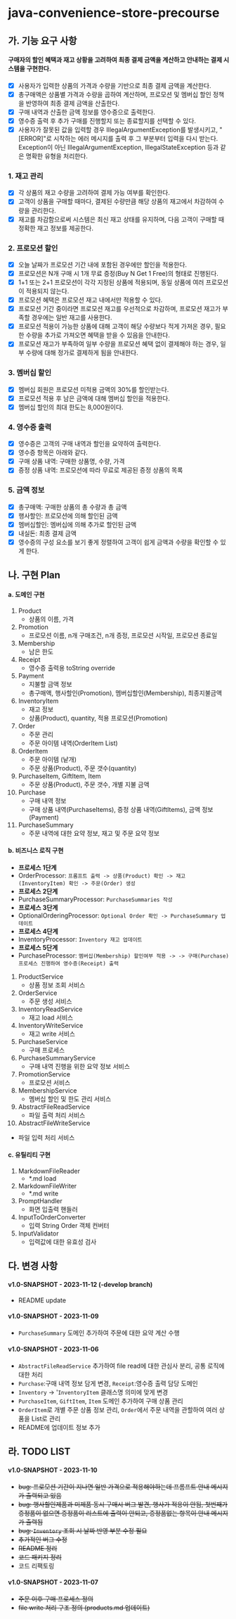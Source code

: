 # java-convenience-store-precourse

## 가. 기능 요구 사항

#### 구매자의 할인 혜택과 재고 상황을 고려하여 최종 결제 금액을 계산하고 안내하는 결제 시스템을 구현한다.

- [x] 사용자가 입력한 상품의 가격과 수량을 기반으로 최종 결제 금액을 계산한다.
- [x] 총구매액은 상품별 가격과 수량을 곱하여 계산하며, 프로모션 및 멤버십 할인 정책을 반영하여 최종 결제 금액을 산출한다.
- [x] 구매 내역과 산출한 금액 정보를 영수증으로 출력한다.
- [x] 영수증 출력 후 추가 구매를 진행할지 또는 종료할지를 선택할 수 있다.
- [x] 사용자가 잘못된 값을 입력할 경우 IllegalArgumentException를 발생시키고, "[ERROR]"로 시작하는 에러 메시지를 출력 후 그 부분부터 입력을 다시 받는다.
  Exception이 아닌 IllegalArgumentException, IllegalStateException 등과 같은 명확한 유형을 처리한다.

### 1. 재고 관리

- [x] 각 상품의 재고 수량을 고려하여 결제 가능 여부를 확인한다.
- [x] 고객이 상품을 구매할 때마다, 결제된 수량만큼 해당 상품의 재고에서 차감하여 수량을 관리한다.
- [x] 재고를 차감함으로써 시스템은 최신 재고 상태를 유지하며, 다음 고객이 구매할 때 정확한 재고 정보를 제공한다.

### 2. 프로모션 할인

- [x] 오늘 날짜가 프로모션 기간 내에 포함된 경우에만 할인을 적용한다.
- [x] 프로모션은 N개 구매 시 1개 무료 증정(Buy N Get 1 Free)의 형태로 진행된다.
- [x] 1+1 또는 2+1 프로모션이 각각 지정된 상품에 적용되며, 동일 상품에 여러 프로모션이 적용되지 않는다.
- [x] 프로모션 혜택은 프로모션 재고 내에서만 적용할 수 있다.
- [x] 프로모션 기간 중이라면 프로모션 재고를 우선적으로 차감하며, 프로모션 재고가 부족할 경우에는 일반 재고를 사용한다.
- [x] 프로모션 적용이 가능한 상품에 대해 고객이 해당 수량보다 적게 가져온 경우, 필요한 수량을 추가로 가져오면 혜택을 받을 수 있음을 안내한다.
- [x] 프로모션 재고가 부족하여 일부 수량을 프로모션 혜택 없이 결제해야 하는 경우, 일부 수량에 대해 정가로 결제하게 됨을 안내한다.

### 3. 멤버십 할인

- [x] 멤버십 회원은 프로모션 미적용 금액의 30%를 할인받는다.
- [x] 프로모션 적용 후 남은 금액에 대해 멤버십 할인을 적용한다.
- [x] 멤버십 할인의 최대 한도는 8,000원이다.

### 4. 영수증 출력

- [x] 영수증은 고객의 구매 내역과 할인을 요약하여 출력한다.
- [x] 영수증 항목은 아래와 같다.
- [x] 구매 상품 내역: 구매한 상품명, 수량, 가격
- [x] 증정 상품 내역: 프로모션에 따라 무료로 제공된 증정 상품의 목록

### 5. 금액 정보

- [x] 총구매액: 구매한 상품의 총 수량과 총 금액
- [x] 행사할인: 프로모션에 의해 할인된 금액
- [x] 멤버십할인: 멤버십에 의해 추가로 할인된 금액
- [x] 내실돈: 최종 결제 금액
- [x] 영수증의 구성 요소를 보기 좋게 정렬하여 고객이 쉽게 금액과 수량을 확인할 수 있게 한다.

## 나. 구현 Plan

#### a. 도메인 구현

1. Product
    - 상품의 이름, 가격
2. Promotion
    - 프로모션 이름, n개 구매조건, n개 증정, 프로모션 시작일, 프로모션 종료일
3. Membership
    - 남은 한도
4. Receipt
    - 영수증 출력용 toString override
5. Payment
    - 지불할 금액 정보
    - 총구매액, 행사할인(Promotion), 멤버십할인(Membership), 최종지불금액
6. InventoryItem
    - 재고 정보
    - 상품(Product), quantity, 적용 프로모션(Promotion)
7. Order
    - 주문 관리
    - 주문 아이템 내역(OrderItem List)
8. OrderItem
    - 주문 아이템 (낱개)
    - 주문 상품(Product), 주문 갯수(quantity)
9. PurchaseItem, GiftItem, Item
    - 주문 상품(Product), 주문 갯수, 개별 지불 금액
10. Purchase
    - 구매 내역 정보
    - 구매 상품 내역(PurchaseItems), 증정 상품 내역(GiftItems), 금액 정보(Payment)
11. PurchaseSummary
    - 주문 내역에 대한 요약 정보, 재고 및 주문 요약 정보

#### b. 비즈니스 로직 구현

- **프로세스 1단계**
- OrderProcessor: `프롬프트 출력 -> 상품(Product) 확인 -> 재고(InventoryItem) 확인 -> 주문(Order) 생성`
- **프로세스 2단계**
- PurchaseSummaryProcessor: `PurchaseSummaries 작성`
- **프로세스 3단계**
- OptionalOrderingProcessor: `Optional Order 확인 -> PurchaseSummary 업데이트`
- **프로세스 4단계**
- InventoryProcessor: `Inventory 재고 업데이트`
- **프로세스 5단계**
- PurchaseProcessor: `멤버십(Membership) 할인여부 적용 -> -> 구매(Purchase) 프로세스 진행하여 영수증(Receipt) 출력`

1. ProductService
    - 상품 정보 조회 서비스
2. OrderService
    - 주문 생성 서비스
3. InventoryReadService
    - 재고 load 서비스
4. InventoryWriteService
   - 재고 write 서비스
5. PurchaseService
    - 구매 프로세스
6. PurchaseSummaryService
   - 구매 내역 진행을 위한 요약 정보 서비스
7. PromotionService
    - 프로모션 서비스
8. MembershipService
    - 멤버십 할인 및 한도 관리 서비스
9. AbstractFileReadService
    - 파일 출력 처리 서비스
10. AbstractFileWriteService
   - 파일 입력 처리 서비스

#### c. 유틸리티 구현

1. MarkdownFileReader
    - *.md load
2. MarkdownFileWriter
   - *.md write
3. PromptHandler
   - 화면 입출력 핸들러
4. InputToOrderConverter
    - 입력 String Order 객체 컨버터
5. InputValidator
    - 입력값에 대한 유효성 검사

## 다. 변경 사항

#### v1.0-SNAPSHOT - 2023-11-12 (-develop branch)
- README update

#### v1.0-SNAPSHOT - 2023-11-09
- `PurchaseSummary` 도메인 추가하여 주문에 대한 요약 계산 수행

#### v1.0-SNAPSHOT - 2023-11-06
- `AbstractFileReadService` 추가하여 file read에 대한 관심사 분리, 공통 로직에 대한 처리
- `Purchase`:구매 내역 정보 담게 변경, `Receipt`:영수증 출력 담당 도메인
- `Inventory` -> '`InventoryItem` 클래스명 의미에 맞게 변경
- `PurchaseItem`, `GiftItem`, `Item` 도메인 추가하여 구매 상품 관리
- `OrderItem`로 개별 주문 상품 정보 관리, `Order`에서 주문 내역을 관할하여 여러 상품을 List로 관리
- README에 업데이트 정보 추가


## 라. TODO LIST

#### v1.0-SNAPSHOT - 2023-11-10
- ~~bug: 프로모션 기간이 지나면 일반 가격으로 적용해야하는데 프롬프트 안내 메시지가 출력되고 있음~~
- ~~bug: 행사할인제품과 미제품 동시 구매시 버그 발견, 행사가 적용이 안됨, 첫번째가 증정품이 없으면 증정품이 리스트에 출력이 안되고, 증정품없는 항목이 안내 메시지가 출력됨~~
- ~~bug: `Inventory` 조회 시 날짜 반영 부분 수정 필요~~
- ~~추가적인 버그 수정~~
- ~~README 정리~~
- ~~코드 패키지 정리~~
- 코드 리팩토링

#### v1.0-SNAPSHOT - 2023-11-07
- ~~주문 이후 구매 프로세스 정의~~
- ~~file write 처리 구조 정의 (products.md 업데이트)~~